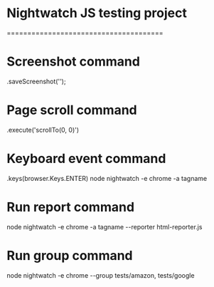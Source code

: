 # Nightwatch JS testing project
======================================
# Screenshot command
.saveScreenshot('');
# Page scroll command
.execute('scrollTo(0, 0)')
# Keyboard event command
.keys(browser.Keys.ENTER)
node nightwatch -e chrome -a tagname
# Run report command
node nightwatch -e chrome -a tagname --reporter html-reporter.js
# Run group command
node nightwatch -e chrome --group tests/amazon, tests/google
